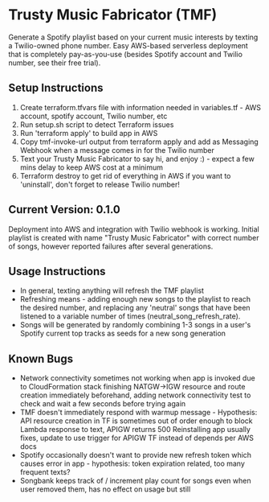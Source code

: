 # Trusty Music Fabricator (TMF)
Generate a Spotify playlist based on your current music interests by texting a Twilio-owned phone number.
Easy AWS-based serverless deployment that is completely pay-as-you-use (besides Spotify account and Twilio number, see their free trial).

## Setup Instructions
1. Create terraform.tfvars file with information needed in variables.tf - AWS account, spotify account, Twilio number, etc
2. Run setup.sh script to detect Terraform issues
3. Run 'terraform apply' to build app in AWS
4. Copy tmf-invoke-url output from terraform apply and add as Messaging Webhook when a message comes in for the Twilio number
5. Text your Trusty Music Fabricator to say hi, and enjoy :)  - expect a few mins delay to keep AWS cost at a minimum
6. Terraform destroy to get rid of everything in AWS if you want to 'uninstall', don't forget to release Twilio number!

## Current Version: 0.1.0
Deployment into AWS and integration with Twilio webhook is working. Initial playlist is created with name "Trusty Music Fabricator" with correct number of songs, however reported failures after several generations.

## Usage Instructions
- In general, texting anything will refresh the TMF playlist
- Refreshing means - adding enough new songs to the playlist to reach the desired number, and replacing any 'neutral' songs that have been listened to a variable number of times (neutral_song_refresh_rate).
- Songs will be generated by randomly combining 1-3 songs in a user's Spotify current top tracks as seeds for a new song generation

## Known Bugs
- Network connectivity sometimes not working when app is invoked due to CloudFormation stack finishing NATGW->IGW resource and route creation immediately beforehand, adding network connectivity test to check and wait a few seconds before trying again
- TMF doesn't immediately respond with warmup message - Hypothesis: API resource creation in TF is sometimes out of order enough to block Lambda response to text, APIGW returns 500
    Reinstalling app usually fixes, update to use trigger for APIGW TF instead of depends per AWS docs
- Spotify occasionally doesn't want to provide new refresh token which causes error in app - hypothesis: token expiration related, too many frequent texts?
- Songbank keeps track of / increment play count for songs even when user removed them, has no effect on usage but still